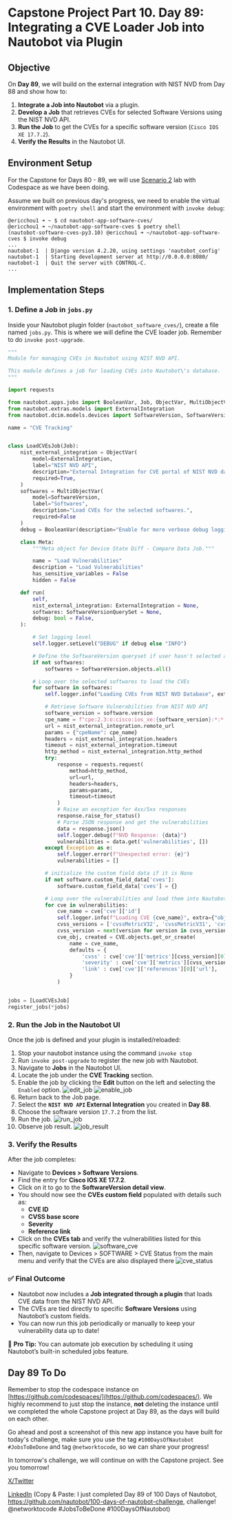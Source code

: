 
# Capstone Project Part 10. Day 89: Integrating a CVE Loader Job into Nautobot via Plugin

## **Objective**
On **Day 89**, we will build on the external integration with NIST NVD from Day 88 and show how to:

1. **Integrate a Job into Nautobot** via a plugin.
2. **Develop a Job** that retrieves CVEs for selected Software Versions using the NIST NVD API.
3. **Run the Job** to get the CVEs for a specific software version (`Cisco IOS XE 17.7.2`).
4. **Verify the Results** in the Nautobot UI.

## Environment Setup

For the Capstone for Days 80 - 89, we will use [Scenario 2](../Lab_Setup/scenario_2_setup/README.md) lab with Codespace as we have been doing. 

Assume we built on previous day's progress, we need to enable the virtual environment with `poetry shell` and start the environment with `invoke debug`: 

```
@ericchou1 ➜ ~ $ cd nautobot-app-software-cves/
@ericchou1 ➜ ~/nautobot-app-software-cves $ poetry shell
(nautobot-software-cves-py3.10) @ericchou1 ➜ ~/nautobot-app-software-cves $ invoke debug
...
nautobot-1  | Django version 4.2.20, using settings 'nautobot_config'
nautobot-1  | Starting development server at http://0.0.0.0:8080/
nautobot-1  | Quit the server with CONTROL-C.
...
```

## **Implementation Steps**

### **1. Define a Job in `jobs.py`**

Inside your Nautobot plugin folder (`nautobot_software_cves/`), create a file named `jobs.py`. This is where we will define the CVE loader job. Remember to do ```invoke post-upgrade```.

```python
""" 
Module for managing CVEs in Nautobot using NIST NVD API.

This module defines a job for loading CVEs into Nautobot\'s database.
"""

import requests

from nautobot.apps.jobs import BooleanVar, Job, ObjectVar, MultiObjectVar, register_jobs
from nautobot.extras.models import ExternalIntegration
from nautobot.dcim.models.devices import SoftwareVersion, SoftwareVersionQuerySet

name = "CVE Tracking"


class LoadCVEsJob(Job):
    nist_external_integration = ObjectVar(
        model=ExternalIntegration,
        label="NIST NVD API",
        description="External Integration for CVE portal of NIST NVD database",
        required=True,
    )
    softwares = MultiObjectVar(
        model=SoftwareVersion,
        label="Softwares",
        description="Load CVEs for the selected softwares.",
        required=False
    )
    debug = BooleanVar(description="Enable for more verbose debug logging")

    class Meta:
        """Meta object for Device State Diff - Compare Data Job."""

        name = "Load Vulnerabilities"
        description = "Load Vulnerabilities"
        has_sensitive_variables = False
        hidden = False

    def run(
        self,
        nist_external_integration: ExternalIntegration = None,
        softwares: SoftwareVersionQuerySet = None,
        debug: bool = False,
    ):

        # Set logging level
        self.logger.setLevel("DEBUG" if debug else "INFO")

        # Define the SoftwareVersion queryset if user hasn't selected any software
        if not softwares:
            softwares = SoftwareVersion.objects.all()

        # Loop over the selected softwares to load the CVEs
        for software in softwares:
            self.logger.info("Loading CVEs from NIST NVD Database", extra={"object": software})

            # Retrieve Software Vulnerabilities from NIST NVD API
            software_version = software.version
            cpe_name = f"cpe:2.3:o:cisco:ios_xe:{software_version}:*:*:*:*:*:*:*"
            url = nist_external_integration.remote_url
            params = {"cpeName": cpe_name}
            headers = nist_external_integration.headers
            timeout = nist_external_integration.timeout
            http_method = nist_external_integration.http_method
            try:
                response = requests.request(
                    method=http_method,
                    url=url,
                    headers=headers,
                    params=params,
                    timeout=timeout
                )
                # Raise an exception for 4xx/5xx responses
                response.raise_for_status()
                # Parse JSON response and get the vulnerabilities
                data = response.json()
                self.logger.debug(f"NVD Response: {data}")
                vulnerabilities = data.get('vulnerabilities', [])
            except Exception as e:
                self.logger.error(f"Unexpected error: {e}")
                vulnerabilities = []

            # initialize the custom field data if it is None
            if not software.custom_field_data['cves']:
                software.custom_field_data['cves'] = {}

            # Loop over the vulnerabilities and load them into Nautobot
            for cve in vulnerabilities:
                cve_name = cve['cve']['id']
                self.logger.info(f"Loading CVE {cve_name}", extra={"object": software})
                cvss_versions = ['cvssMetricV32', 'cvssMetricV31', 'cvssMetricV30']
                cvss_version = next(version for version in cvss_versions if version in cve['cve']['metrics'])
                cve_obj, created = CVE.objects.get_or_create(
                    name = cve_name,
                    defaults = {
                        'cvss' : cve['cve']['metrics'][cvss_version][0]['cvssData']['baseScore'],
                        'severity' : cve['cve']['metrics'][cvss_version][0]['cvssData']['baseSeverity'].capitalize(),
                        'link' : cve['cve']['references'][0]['url'],
                    }
                )


jobs = [LoadCVEsJob]
register_jobs(*jobs)
```


### **2. Run the Job in the Nautobot UI**

Once the job is defined and your plugin is installed/reloaded:

1. Stop your nautobot instance using the command `invoke stop`
2. Run `invoke post-upgrade` to register the new job with Nautobot.
3. Navigate to **Jobs** in the Nautobot UI.
4. Locate the job under the **CVE Tracking** section.
5. Enable the job by clicking the **Edit** button on the left and selecting the `Enabled` option.
   ![edit_job](images/edit_job.png)
   ![enable_job](images/enable_job.png)
6. Return back to the Job page.
6. Select the **`NIST NVD API` External Integration** you created in **Day 88**.
7. Choose the software version `17.7.2` from the list.
8. Run the job.
   ![run_job](images/run_job.png)
9. Observe job result. 
![job_result](images/job_result.png) 

### **3. Verify the Results**

After the job completes:

- Navigate to **Devices > Software Versions**.
- Find the entry for **Cisco IOS XE 17.7.2**.
- Click on it to go to the **SoftwareVersion detail view**.
- You should now see the **CVEs custom field** populated with details such as:
  - **CVE ID**
  - **CVSS base score**
  - **Severity**
  - **Reference link**
- Click on the **CVEs tab** and verify the vulnerabilities listed for this specific software version.
  ![software_cve](images/software_cves.png)
- Then, navigate to Devices > SOFTWARE > CVE Status from the main menu and verify that the CVEs are also displayed there
  ![cve_status](images/cve_status.png)


### ✅ **Final Outcome**

- Nautobot now includes a **Job integrated through a plugin** that loads CVE data from the NIST NVD API.
- The CVEs are tied directly to specific **Software Versions** using Nautobot’s custom fields.
- You can now run this job periodically or manually to keep your vulnerability data up to date!

📌 **Pro Tip:** You can automate job execution by scheduling it using Nautobot’s built-in scheduled jobs feature.

## Day 89 To Do

Remember to stop the codespace instance on [https://github.com/codespaces/](https://github.com/codespaces/). We highly recommend to just stop the instance, **not** deleting the instance until we completed the whole Capstone project at Day 89, as the days will build on each other.  

Go ahead and post a screenshot of this new app instance you have built for today's challenge, make sure you use the tag `#100DaysOfNautobot` `#JobsToBeDone` and tag `@networktocode`, so we can share your progress! 

In tomorrow's challenge, we will continue on with the Capstone project. See you tomorrow! 

[X/Twitter](<https://twitter.com/intent/tweet?url=https://github.com/nautobot/100-days-of-nautobot&text=I+just+completed+Day+89+of+the+100+days+of+nautobot+challenge+!&hashtags=100DaysOfNautobot,JobsToBeDone>)

[LinkedIn](https://www.linkedin.com/) (Copy & Paste: I just completed Day 89 of 100 Days of Nautobot, https://github.com/nautobot/100-days-of-nautobot-challenge, challenge! @networktocode #JobsToBeDone #100DaysOfNautobot) 

